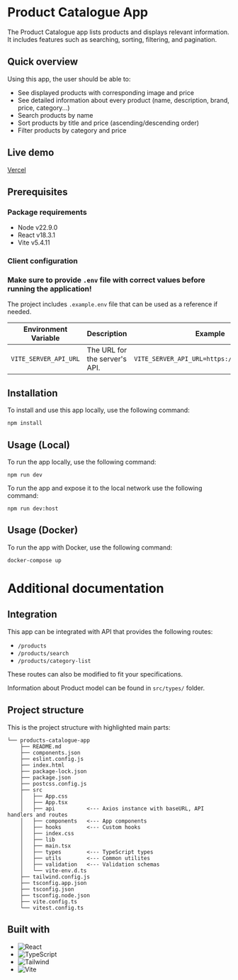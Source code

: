 # Product Catalogue App

The Product Catalogue app lists products and displays relevant information.</br>
It includes features such as searching, sorting, filtering, and pagination.

## Quick overview
Using this app, the user should be able to:
  * See displayed products with corresponding image and price
  * See detailed information about every product (name, description, brand, price, category...)
  * Search products by name
  * Sort products by title and price (ascending/descending order)
  * Filter products by category and price

## Live demo
[Vercel](https://products-catalogue-app.vercel.app/)

## Prerequisites

### Package requirements
- Node v22.9.0
- React v18.3.1
- Vite v5.4.11 

### Client configuration

### **Make sure to provide `.env` file with correct values before running the application!**</br>

The project includes `.example.env` file that can be used as a reference if needed.

| Environment Variable        | Description                           | Example                                   |
|-----------------------------|---------------------------------------|-------------------------------------------|
| `VITE_SERVER_API_URL`       | The URL for the server's API.         | `VITE_SERVER_API_URL=https://dummyjson.com/`|

## Installation

To install and use this app locally, use the following command:

```
npm install
```

## Usage (Local)

To run the app locally, use the following command:

```
npm run dev
```

To run the app and expose it to the local network use the following command:
```
npm run dev:host
```

## Usage (Docker)

To run the app with Docker, use the following command:
```
docker-compose up
```

# Additional documentation
## Integration

This app can be integrated with API that provides the following routes:
- `/products`
- `/products/search`
- `/products/category-list`

These routes can also be modified to fit your specifications.

Information about Product model can be found in `src/types/` folder.

## Project structure

This is the project structure with highlighted main parts:

```
└── products-catalogue-app
    ├── README.md
    ├── components.json
    ├── eslint.config.js
    ├── index.html
    ├── package-lock.json
    ├── package.json
    ├── postcss.config.js
    ├── src
    │   ├── App.css
    │   ├── App.tsx
    │   ├── api          <--- Axios instance with baseURL, API handlers and routes
    │   ├── components   <--- App components
    │   ├── hooks        <--- Custom hooks
    │   ├── index.css
    │   ├── lib
    │   ├── main.tsx
    │   ├── types        <--- TypeScript types
    │   ├── utils        <--- Common utilites
    │   ├── validation   <--- Validation schemas
    │   └── vite-env.d.ts
    ├── tailwind.config.js
    ├── tsconfig.app.json
    ├── tsconfig.json
    ├── tsconfig.node.json
    ├── vite.config.ts
    └── vitest.config.ts
```

## Built with
- ![React](https://img.shields.io/badge/React-20232A?style=for-the-badge&logo=react&logoColor=61DAF)
- ![TypeScript](https://img.shields.io/badge/TypeScript-007ACC?style=for-the-badge&logo=typescript&logoColor=white)
- ![Tailwind](https://img.shields.io/badge/Tailwind_CSS-38B2AC?style=for-the-badge&logo=tailwind-css&logoColor=white)
- ![Vite](https://img.shields.io/badge/Vite-B73BFE?style=for-the-badge&logo=vite&logoColor=FFD62E)


